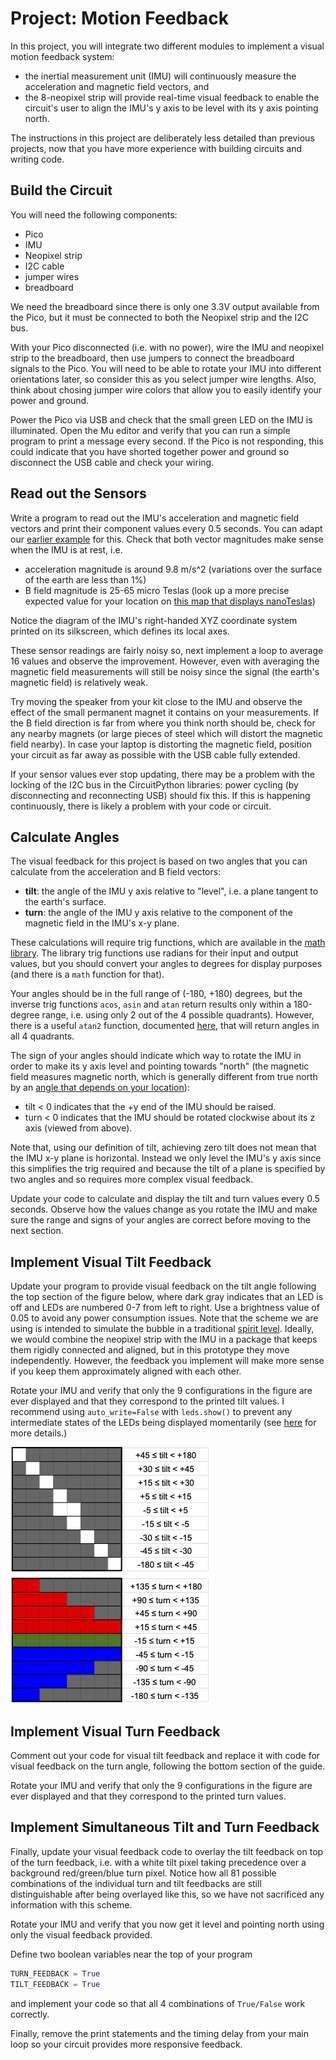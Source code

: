 # Project: Motion Feedback

In this project, you will integrate two different modules to implement a visual motion feedback system:
 - the inertial measurement unit (IMU) will continuously measure the acceleration and magnetic field vectors, and
 - the 8-neopixel strip will provide real-time visual feedback to enable the circuit's user to align the IMU's y axis to be level with its y axis pointing north.

The instructions in this project are deliberately less detailed than previous projects, now that you have more experience with building circuits and writing code.

## Build the Circuit

You will need the following components:
 - Pico
 - IMU
 - Neopixel strip
 - I2C cable
 - jumper wires
 - breadboard

We need the breadboard since there is only one 3.3V output available from the Pico, but it must be connected to both the Neopixel strip and the I2C bus.

With your Pico disconnected (i.e. with no power), wire the IMU and neopixel strip to the breadboard, then use jumpers to connect the breadboard signals to the Pico.  You will need to be able to rotate your IMU into different orientations later, so consider this as you select jumper wire lengths.  Also, think about chosing jumper wire colors that allow you to easily identify your power and ground.

Power the Pico via USB and check that the small green LED on the IMU is illuminated.  Open the Mu editor and verify that you can run a simple program to print a message every second.  If the Pico is not responding, this could indicate that you have shorted together power and ground so disconnect the USB cable and check your wiring.

## Read out the Sensors

Write a program to read out the IMU's acceleration and magnetic field vectors and print their component values every 0.5 seconds.  You can adapt our [earlier example](../i2c.md) for this.  Check that both vector magnitudes make sense when the IMU is at rest, i.e.
 - acceleration magnitude is around 9.8 m/s^2 (variations over the surface of the earth are less than 1%)
 - B field magnitude is 25-65 micro Teslas (look up a more precise expected value for your location on [this map that displays nanoTeslas](img/Bfield_strength.jpg))

Notice the diagram of the IMU's right-handed XYZ coordinate system printed on its silkscreen, which defines its local axes.

These sensor readings are fairly noisy so, next implement a loop to average 16 values and observe the improvement.  However, even with averaging the magnetic field measurements will still be noisy since the signal (the earth's magnetic field) is relatively weak.

Try moving the speaker from your kit close to the IMU and observe the effect of the small permanent magnet it contains on your measurements.  If the B field direction is far from where you think north should be, check for any nearby magnets (or large pieces of steel which will distort the magnetic field nearby). In case your laptop is distorting the magnetic field, position your circuit as far away as possible with the USB cable fully extended.

If your sensor values ever stop updating, there may be a problem with the locking of the I2C bus in the CircuitPython libraries: power cycling (by disconnecting and reconnecting USB) should fix this.  If this is happening continuously, there is likely a problem with your code or circuit.

## Calculate Angles

The visual feedback for this project is based on two angles that you can calculate from the acceleration and B field vectors:
 - **tilt**: the angle of the IMU y axis relative to "level", i.e. a plane tangent to the earth's surface.
 - **turn**: the angle of the IMU y axis relative to the component of the magnetic field in the IMU's x-y plane.

These calculations will require trig functions, which are available in the [math library](https://docs.circuitpython.org/en/latest/shared-bindings/math/index.html).  The library trig functions use radians for their input and output values, but you should convert your angles to degrees for display purposes (and there is a `math` function for that).

Your angles should be in the full range of (-180, +180) degrees, but the inverse trig functions `acos`, `asin` and `atan` return results only within a 180-degree range, i.e. using only 2 out of the 4 possible quadrants).  However, there is a useful `atan2` function, documented [here](https://docs.python.org/3/library/math.html#math.atan2), that will return angles in all 4 quadrants.

The sign of your angles should indicate which way to rotate the IMU in order to make its y axis level and pointing towards "north" (the magnetic field measures magnetic north, which is generally different from true north by an [angle that depends on your location](https://en.wikipedia.org/wiki/Magnetic_declination)):
 - tilt < 0 indicates that the +y end of the IMU should be raised.
 - turn < 0 indicates that the IMU should be rotated clockwise about its z axis (viewed from above).

Note that, using our definition of tilt, achieving zero tilt does not mean that the IMU x-y plane is horizontal.  Instead we only level the IMU's y axis since this simplifies the trig required and because the tilt of a plane is specified by two angles and so requires more complex visual feedback.

Update your code to calculate and display the tilt and turn values every 0.5 seconds.  Observe how the values change as you rotate the IMU and make sure the range and signs of your angles are correct before moving to the next section.

## Implement Visual Tilt Feedback

Update your program to provide visual feedback on the tilt angle following the top section of the figure below, where dark gray indicates that an LED is off and LEDs are numbered 0-7 from left to right. Use a brightness value of 0.05 to avoid any power consumption issues.  Note that the scheme we are using is intended to simulate the bubble in a traditional [spirit level](https://en.wikipedia.org/wiki/Spirit_level).  Ideally, we would combine the neopixel strip with the IMU in a package that keeps them rigidly connected and aligned, but in this prototype they move independently. However, the feedback you implement will make more sense if you keep them approximately aligned with each other.

Rotate your IMU and verify that only the 9 configurations in the figure are ever displayed and that they correspond to the printed tilt values.  I recommend using `auto_write=False` with `leds.show()` to prevent any intermediate states of the LEDs being displayed momentarily (see [here](https://circuitpython.readthedocs.io/projects/neopixel/en/latest/api.html) for more details.)

![Motion visual feedback scheme](img/MotionFeedback.png)

## Implement Visual Turn Feedback

Comment out your code for visual tilt feedback and replace it with code for visual feedback on the turn angle, following the bottom section of the guide.

Rotate your IMU and verify that only the 9 configurations in the figure are ever displayed and that they correspond to the printed turn values.

## Implement Simultaneous Tilt and Turn Feedback

Finally, update your visual feedback code to overlay the tilt feedback on top of the turn feedback, i.e. with a white tilt pixel taking precedence over a background red/green/blue turn pixel. Notice how all 81  possible combinations of the individual turn and tilt feedbacks are still distinguishable after being overlayed like this, so we have not sacrificed any information with this scheme.

Rotate your IMU and verify that you now get it level and pointing north using only the visual feedback provided.

Define two boolean variables near the top of your program
```python
TURN_FEEDBACK = True
TILT_FEEDBACK = True
```
and implement your code so that all 4 combinations of `True/False` work correctly.

Finally, remove the print statements and the timing delay from your main loop so your circuit provides more responsive feedback.

